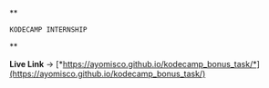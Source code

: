 **
```
KODECAMP INTERNSHIP
```

**

**Live Link** -> [*https://ayomisco.github.io/kodecamp_bonus_task/*](https://ayomisco.github.io/kodecamp_bonus_task/)
